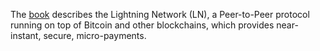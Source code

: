 The [book](https://github.com/lnbook/lnbook) describes the Lightning Network (LN), a Peer-to-Peer protocol running on top of Bitcoin and other blockchains, which provides near-instant, secure, micro-payments.
